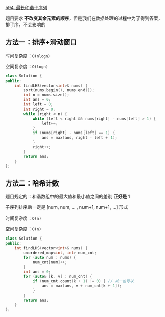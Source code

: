 [594. 最长和谐子序列](https://leetcode-cn.com/problems/longest-harmonious-subsequence/)

题目要求 **不改变其余元素的顺序**，但是我们在数据处理的过程中为了得到答案，排了序，不会影响的

## 方法一：排序+滑动窗口

时间复杂度：`O(nlogn)`

空间复杂度：`O(logn)`

```c++
class Solution {
public:
    int findLHS(vector<int>& nums) {
        sort(nums.begin(), nums.end());
        int n = nums.size();
        int ans = 0;
        int left = 0;
        int right = 0;
        while (right < n) {
            while (left < right && nums[right] - nums[left] > 1) {
                left++;
            }
            if (nums[right] - nums[left] == 1) {
                ans = max(ans, right - left + 1);
            }
            right++;
        }
        return ans;
    }
};
```

## 方法二：哈希计数

题目规定的：和谐数组中的最大值和最小值之间的差别 **正好是 1** 

子序列排序后一定是 [num, num, ... , num+1, num+1, ...] 形式

时间复杂度：`O(n)`

空间复杂度：`O(n)`

```c++
class Solution {
public:
    int findLHS(vector<int>& nums) {
        unordered_map<int, int> num_cnt;
        for (auto num : nums) {
            num_cnt[num]++;
        }
        int ans = 0;
        for (auto& [k, v] : num_cnt) {
            if (num_cnt.count(k + 1) != 0) { // 减一也可以
                ans = max(ans, v + num_cnt[k + 1]);
            }
        }
        return ans;
    }
};
```